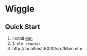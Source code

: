 # Wiggle

## Quick Start

1. Install [elm]
2. `$ elm reactor`
3. http://localhost:8000/src/Main.elm

[elm]: https://elm-lang.org/
